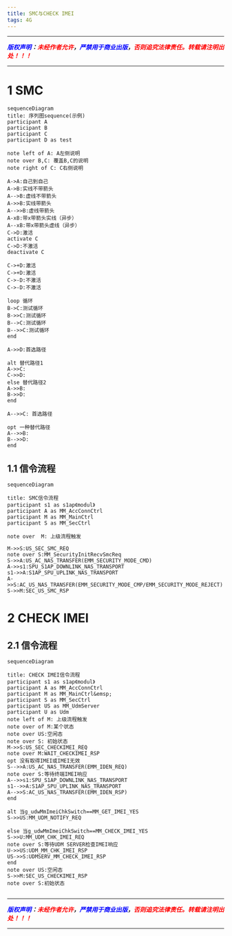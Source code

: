 ```yaml
---
title: SMC与CHECK IMEI
tags: 4G
---
```


------

***<font color=blue>版权声明</font>：<font color=red>未经作者允许</font>，<font color=blue>严禁用于商业出版</font>，<font color=red>否则追究法律责任。转载请注明出处！！！</font>***

------

# 1 SMC
```mermaid!
sequenceDiagram
title: 序列图sequence(示例)
participant A
participant B
participant C
participant D as test

note left of A: A左侧说明
note over B,C: 覆盖B,C的说明
note right of C: C右侧说明

A->A:自己到自己
A->B:实线不带箭头
A-->B:虚线不带箭头
A->>B:实线带箭头
A-->>B:虚线带箭头
A-xB:带x带箭头实线（异步）
A--xB:带x带箭头虚线（异步）
C->D:激活
activate C
C->D:不激活
deactivate C

C->+D:激活
C->+D:激活
C->-D:不激活
C->-D:不激活

loop 循环
B->C:测试循环
B->>C:测试循环
B-->C:测试循环
B-->>C:测试循环
end

A->>D:首选路径

alt 替代路径1
A->>C: 
C->>D: 
else 替代路径2
A->>B: 
B->>D: 
end

A-->>C: 首选路径

opt 一种替代路径
A-->>B: 
B-->>D: 
end
```
## 1.1 信令流程

```mermaid!
sequenceDiagram

title: SMC信令流程
participant s1 as s1ap《modul》
participant A as MM_AccConnCtrl
participant M as MM_MainCtrl
participant S as MM_SecCtrl

note over  M: 上级流程触发

M->>S:US_SEC_SMC_REQ
note over S:MM_SecurityInitRecvSmcReq
S->>A:US_AC_NAS_TRANSFER(EMM_SECURITY_MODE_CMD)
A->>s1:SPU_S1AP_DOWNLINK_NAS_TRANSPORT
s1->>A:S1AP_SPU_UPLINK_NAS_TRANSPORT
A->>S:AC_US_NAS_TRANSFER(EMM_SECURITY_MODE_CMP/EMM_SECURITY_MODE_REJECT)
S->>M:SEC_US_SMC_RSP
```
# 2 CHECK IMEI
## 2.1 信令流程
```mermaid!
sequenceDiagram

title: CHECK IMEI信令流程
participant s1 as s1ap《modul》
participant A as MM_AccConnCtrl
participant M as MM_MainCtrl&emsp;
participant S as MM_SecCtrl
participant US as MM_UdmServer
participant U as Udm
note left of M: 上级流程触发
note over of M:某个状态
note over US:空闲态
note over S: 初始状态
M->>S:US_SEC_CHECKIMEI_REQ
note over M:WAIT_CHECKIMEI_RSP
opt 没有取得IMEI或IMEI无效
S-->>A:US_AC_NAS_TRANSFER(EMM_IDEN_REQ)
note over S:等待终端IMEI响应
A-->>s1:SPU_S1AP_DOWNLINK_NAS_TRANSPORT
s1-->>A:S1AP_SPU_UPLINK_NAS_TRANSPORT
A-->>S:AC_US_NAS_TRANSFER(EMM_IDEN_RSP)
end

alt 当g_udwMmImeiChkSwitch==MM_GET_IMEI_YES
S->>US:MM_UDM_NOTIFY_REQ

else 当g_udwMmImeiChkSwitch==MM_CHECK_IMEI_YES
S->>U:MM_UDM_CHK_IMEI_REQ
note over S:等待UDM SERVER检查IMEI响应
U->>US:UDM_MM_CHK_IMEI_RSP
US->>S:UDMSERV_MM_CHECK_IMEI_RSP
end
note over US:空闲态
S->>M:SEC_US_CHECKIMEI_RSP
note over S:初始状态


```




------

***<font color=blue>版权声明</font>：<font color=red>未经作者允许</font>，<font color=blue>严禁用于商业出版</font>，<font color=red>否则追究法律责任。转载请注明出处！！！</font>***

------
